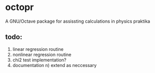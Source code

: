 # octopr
A GNU/Octave package for assissting calculations in physics praktika

## todo:
1) linear regression routine
2) nonlinear regression routine
2) chi2 test implementation?
3) documentation
n) extend as neccessary
